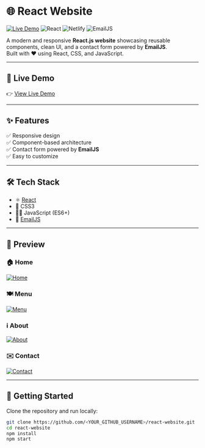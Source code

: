 # 🌐 React Website

[![Live Demo](https://img.shields.io/badge/Demo-Live-green?style=for-the-badge)](https://react-website.netlify.app)
![React](https://img.shields.io/badge/React-18-blue?style=for-the-badge&logo=react)
![Netlify](https://img.shields.io/badge/Deployed%20on-Netlify-blue?style=for-the-badge&logo=netlify)
![EmailJS](https://img.shields.io/badge/EmailJS-Integration-orange?style=for-the-badge&logo=gmail)

A modern and responsive **React.js website** showcasing reusable components, clean UI, and a contact form powered by **EmailJS**.  
Built with ❤️ using React, CSS, and JavaScript.

---

## 🔗 Live Demo
👉 [View Live Demo](https://react-website.netlify.app)

---

## ✨ Features
✅ Responsive design  
✅ Component-based architecture  
✅ Contact form powered by **EmailJS**  
✅ Easy to customize  

---

## 🛠️ Tech Stack
- ⚛️ [React](https://reactjs.org/)  
- 🎨 CSS3  
- 🧑‍💻 JavaScript (ES6+)  
- 📧 [EmailJS](https://www.emailjs.com/)  

---
## 📸 Preview

### 🏠 Home
[![Home](./screenshots/home.png)](https://agbarapizzahub.netlify.app)

### 🍽️ Menu
[![Menu](./screenshots/menu.png)](https://agbarapizzahub.netlify.app/menu)

### ℹ️ About
[![About](./screenshots/about.png)](https://agbarapizzahub.netlify.app/about)

### ✉️ Contact
[![Contact](./screenshots/contact.png)](https://agbarapizzahub.netlify.app/contact)

---


## 🚀 Getting Started
Clone the repository and run locally:

```bash
git clone https://github.com/<YOUR_GITHUB_USERNAME>/react-website.git
cd react-website
npm install
npm start
